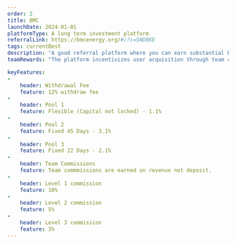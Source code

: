 ```yaml
---
order: 2
title: BMC
launchDate: 2024-01-01
platformType: A long term investment platform
referralLink: https://bmcenergy.org/#/?c=SND8KE
tags: currentBest
description: "A good referral platform where you can earn substantial bonuses with a minimum deposit of just 10 USDT. Start earning daily rewards automatically."
teamRewards: "The platform incentivizes user acquisition through team commissions and referral rewards. Details available on the official website."

keyFeatures:
-
    header: Withdrawal Fee
    feature: 12% withdraw fee
-
    header: Pool 1
    feature: Flexible (Capital not locked) - 1.1%
-
    header: Pool 2
    feature: Fixed 45 Days - 3.1%
-
    header: Pool 3
    feature: Fixed 22 Days - 2.1%
-
    header: Team Commissions
    feature: Team commmissions are earned on revenue not deposit.
-
    header: Level 1 commission
    feature: 10%
-
    header: Level 2 commission
    feature: 5%
-
    header: Level 3 commission
    feature: 3%
---
```

